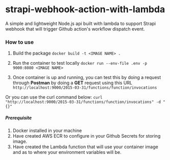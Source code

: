 # strapi-webhook-action-with-lambda

A simple and lightweight Node.js api built with lambda to support Strapi webhook that will trigger Github action's workflow dispatch event.

### How to use

1. Build the package
   `docker build -t <IMAGE NAME> .`

2. Run the container to test locally
   `docker run --env-file .env -p 9000:8080 <IMAGE NAME>`

3. Once container is up and running, you can test this by doing a request through **Postman** by doing a **GET** request using this URL `http://localhost:9000/2015-03-31/functions/function/invocations`

Or you can use the curl command below:
`curl "http://localhost:9000/2015-03-31/functions/function/invocations" -d "{}"`

##### Prerequisite

1. Docker installed in your machine
2. Have created AWS ECR to configure in your Github Secrets for storing image.
3. Have created the Lambda function that will use your container image and as to where your environment variables will be.
